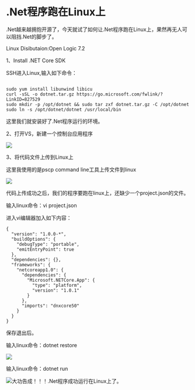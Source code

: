 # .Net程序跑在Linux上

.Net越来越拥抱开源了，今天就试了如何让.Net程序跑在Linux上，果然再无人可以阻挡.Net的脚步了。

Linux Disibutaion:Open Logic 7.2

1、Install .NET Core SDK

SSH进入Linux,输入如下命令：
```

sudo yum install libunwind libicu
curl -sSL -o dotnet.tar.gz https://go.microsoft.com/fwlink/?LinkID=827529
sudo mkdir -p /opt/dotnet && sudo tar zxf dotnet.tar.gz -C /opt/dotnet
sudo ln -s /opt/dotnet/dotnet /usr/local/bin

```

这里我们就安装好了.Net程序运行的环境。

2、打开VS，新建一个控制台应用程序

![](https://ws4.sinaimg.cn/large/006tNc79gy1fpj8p8f8ujj311q0k3q66.jpg)

3、将代码文件上传到Linux上

这里我使用的是pscp command line工具上传文件到linux

![](https://ws4.sinaimg.cn/large/006tNc79gy1fpj8ps0ghkj30r2071t93.jpg)

代码上传成功之后，我们的程序要跑在linux上，还缺少一个project.json的文件。

输入linux命令：vi project.json

进入vi编辑器加入如下内容：

```
{
  "version": "1.0.0-*",
  "buildOptions": {
    "debugType": "portable",
    "emitEntryPoint": true
  },
  "dependencies": {},
  "frameworks": {
    "netcoreapp1.0": {
      "dependencies": {
        "Microsoft.NETCore.App": {
          "type": "platform",
          "version": "1.0.1"
        }
      },
      "imports": "dnxcore50"
    }
  }
}
```

保存退出后。

输入linux命令：dotnet restore

![](https://ws3.sinaimg.cn/large/006tNc79gy1fpj8punn9qj30lv02bq2x.jpg)

输入linux命令：dotnet run

![](https://ws2.sinaimg.cn/large/006tNc79gy1fpj8tamq6hj30mx0jgjsg.jpg)大功告成！！！.Net程序成功运行在Linux上了。